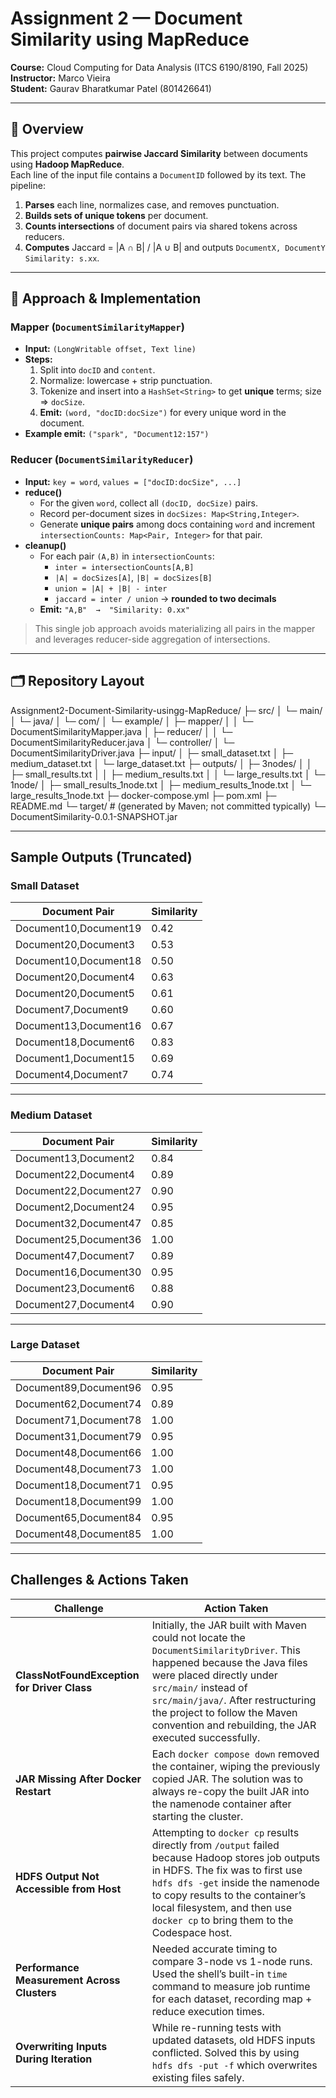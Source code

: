 # Assignment 2 — Document Similarity using MapReduce

**Course:** Cloud Computing for Data Analysis (ITCS 6190/8190, Fall 2025)  
**Instructor:** Marco Vieira  
**Student:** Gaurav Bharatkumar Patel (801426641)

---

## 📌 Overview

This project computes **pairwise Jaccard Similarity** between documents using **Hadoop MapReduce**.  
Each line of the input file contains a `DocumentID` followed by its text. The pipeline:

1. **Parses** each line, normalizes case, and removes punctuation.
2. **Builds sets of unique tokens** per document.
3. **Counts intersections** of document pairs via shared tokens across reducers.
4. **Computes** Jaccard = \|A ∩ B\| / \|A ∪ B\| and outputs `DocumentX, DocumentY  Similarity: s.xx`.

---

## 🧠 Approach & Implementation

### Mapper (`DocumentSimilarityMapper`)
- **Input:** `(LongWritable offset, Text line)`
- **Steps:**
  1. Split into `docID` and `content`.
  2. Normalize: lowercase + strip punctuation.
  3. Tokenize and insert into a `HashSet<String>` to get **unique** terms; size ⇒ `docSize`.
  4. **Emit:** `(word, "docID:docSize")` for every unique word in the document.
- **Example emit:** `("spark", "Document12:157")`

### Reducer (`DocumentSimilarityReducer`)
- **Input:** `key = word`, `values = ["docID:docSize", ...]`
- **reduce()**
  - For the given `word`, collect all `(docID, docSize)` pairs.
  - Record per-document sizes in `docSizes: Map<String,Integer>`.
  - Generate **unique pairs** among docs containing `word` and increment  
    `intersectionCounts: Map<Pair, Integer>` for that pair.
- **cleanup()**
  - For each pair `(A,B)` in `intersectionCounts`:
    - `inter = intersectionCounts[A,B]`
    - `|A| = docSizes[A]`, `|B| = docSizes[B]`
    - `union = |A| + |B| - inter`
    - `jaccard = inter / union` → **rounded to two decimals**
  - **Emit:** `"A,B"  →  "Similarity: 0.xx"`

> This single job approach avoids materializing all pairs in the mapper and leverages reducer-side aggregation of intersections.

---

## 🗂️ Repository Layout

Assignment2-Document-Similarity-usingg-MapReduce/
├─ src/
│  └─ main/
│     └─ java/
│        └─ com/
│           └─ example/
│              ├─ mapper/
│              │  └─ DocumentSimilarityMapper.java
│              ├─ reducer/
│              │  └─ DocumentSimilarityReducer.java
│              └─ controller/
│                 └─ DocumentSimilarityDriver.java
├─ input/
│  ├─ small_dataset.txt
│  ├─ medium_dataset.txt
│  └─ large_dataset.txt
├─ outputs/
│  ├─ 3nodes/
│  │  ├─ small_results.txt
│  │  ├─ medium_results.txt
│  │  └─ large_results.txt
│  └─ 1node/
│     ├─ small_results_1node.txt
│     ├─ medium_results_1node.txt
│     └─ large_results_1node.txt
├─ docker-compose.yml
├─ pom.xml
├─ README.md
└─ target/                      # (generated by Maven; not committed typically)
   └─ DocumentSimilarity-0.0.1-SNAPSHOT.jar



---

## Sample Outputs (Truncated)

### Small Dataset
| Document Pair | Similarity |
|--------------|-----------|
| Document10,Document19 | 0.42 |
| Document20,Document3  | 0.53 |
| Document10,Document18 | 0.50 |
| Document20,Document4  | 0.63 |
| Document20,Document5  | 0.61 |
| Document7,Document9   | 0.60 |
| Document13,Document16 | 0.67 |
| Document18,Document6  | 0.83 |
| Document1,Document15  | 0.69 |
| Document4,Document7   | 0.74 |

---

### Medium Dataset
| Document Pair | Similarity |
|--------------|-----------|
| Document13,Document2  | 0.84 |
| Document22,Document4  | 0.89 |
| Document22,Document27 | 0.90 |
| Document2,Document24  | 0.95 |
| Document32,Document47 | 0.85 |
| Document25,Document36 | 1.00 |
| Document47,Document7  | 0.89 |
| Document16,Document30 | 0.95 |
| Document23,Document6  | 0.88 |
| Document27,Document4  | 0.90 |

---

### Large Dataset
| Document Pair | Similarity |
|--------------|-----------|
| Document89,Document96 | 0.95 |
| Document62,Document74 | 0.89 |
| Document71,Document78 | 1.00 |
| Document31,Document79 | 0.95 |
| Document48,Document66 | 1.00 |
| Document48,Document73 | 1.00 |
| Document18,Document71 | 0.95 |
| Document18,Document99 | 1.00 |
| Document65,Document84 | 0.95 |
| Document48,Document85 | 1.00 |


---

## Challenges & Actions Taken

| Challenge | Action Taken |
|----------|--------------|
| **ClassNotFoundException for Driver Class** | Initially, the JAR built with Maven could not locate the `DocumentSimilarityDriver`. This happened because the Java files were placed directly under `src/main/` instead of `src/main/java/`. After restructuring the project to follow the Maven convention and rebuilding, the JAR executed successfully. |
| **JAR Missing After Docker Restart** | Each `docker compose down` removed the container, wiping the previously copied JAR. The solution was to always re-copy the built JAR into the namenode container after starting the cluster. |
| **HDFS Output Not Accessible from Host** | Attempting to `docker cp` results directly from `/output` failed because Hadoop stores job outputs in HDFS. The fix was to first use `hdfs dfs -get` inside the namenode to copy results to the container’s local filesystem, and then use `docker cp` to bring them to the Codespace host. |
| **Performance Measurement Across Clusters** | Needed accurate timing to compare 3-node vs 1-node runs. Used the shell’s built-in `time` command to measure job runtime for each dataset, recording map + reduce execution times. |
| **Overwriting Inputs During Iteration** | While re-running tests with updated datasets, old HDFS inputs conflicted. Solved this by using `hdfs dfs -put -f` which overwrites existing files safely. |
